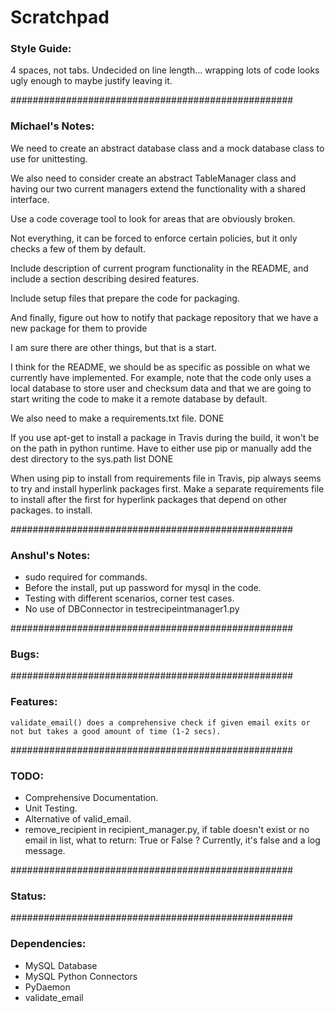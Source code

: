 # Scratchpad

### Style Guide:
4 spaces, not tabs.
Undecided on line length... wrapping lots of code looks ugly enough to maybe justify leaving it.


###################################################
### Michael's Notes:
We need to create an abstract database class and a 
mock database class to use for unittesting.

We also need to consider create an abstract TableManager
class and having our two current managers extend the functionality
with a shared interface.

Use a code coverage tool to look for areas that are obviously broken.

Not everything, it can be forced to enforce certain policies, but it only checks a few of them by default.

Include description of current program functionality in the README, and include a section describing desired features.

Include setup files that prepare the code for packaging.

And finally, figure out how to notify that package repository that we have a new package for them to provide

I am sure there are other things, but that is a start.

I think for the README, we should be as specific as possible on what we currently have implemented. For example, note that the code only uses a local database to store user and checksum data and that we are going to start writing the code to make it a remote database by default.

We also need to make a requirements.txt file. DONE

If you use apt-get to install a package in Travis during the build, it won't be on the path in python runtime. Have to either use pip or manually add the dest directory to the sys.path list DONE

When using pip to install from requirements file in Travis, pip always seems to try and install hyperlink packages first. Make a separate requirements file to install after the first for hyperlink packages that depend on other packages. to install. 

###################################################
### Anshul's Notes:
 - sudo required for commands.
 - Before the install, put up password for mysql in the code.
 - Testing with different scenarios, corner test cases.
 - No use of DBConnector in testrecipeintmanager1.py

###################################################
### Bugs:


###################################################
### Features:
    validate_email() does a comprehensive check if given email exits or not but takes a good amount of time (1-2 secs).


###################################################
### TODO:
- Comprehensive Documentation.
- Unit Testing.
- Alternative of valid_email.
- remove_recipient in recipient_manager.py, if table doesn't exist or no email in list, what to return: True or False ? Currently, it's false and a log message.

###################################################
### Status:


###################################################
### Dependencies:
- MySQL Database
- MySQL Python Connectors
- PyDaemon
- validate_email







